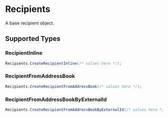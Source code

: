 # Recipients

A base recipient object.


## Supported Types

### RecipientInline

```csharp
Recipients.CreateRecipientInline(/* values here */);
```

### RecipientFromAddressBook

```csharp
Recipients.CreateRecipientFromAddressBook(/* values here */);
```

### RecipientFromAddressBookByExternalId

```csharp
Recipients.CreateRecipientFromAddressBookByExternalId(/* values here */);
```
